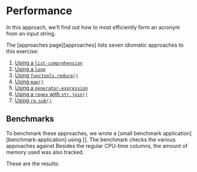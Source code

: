 # Performance

In this approach, we'll find out how to most efficiently form an acronym from an input string.

The [approaches page][approaches] lists seven idiomatic approaches to this exercise:

1. [Using a `list-comprehension`][approach-list-comprehension]
2. [Using a `loop`][approach-loop]
3. [Using `functools.reduce()`][approach-functools-reduce]
4. [Using `map()`][approach-map-function]
5. [Using a `generator-expression`][approach-generator-expression]
6. [Using a `regex` with `str.join()`][approach-regex-join]
7. [Using `re.sub()`][approach-regex-sub]


## Benchmarks

To benchmark these approaches, we wrote a [small benchmark application][benchmark-application] using [].
The benchmark checks the various approaches against
Besides the regular CPU-time columns, the amount of memory used was also tracked.

These are the results:

[approach-functools-reduce]: https://exercism.org/tracks/python/exercises/acronym/approaches/functools-reduce
[approach-generator-expression]: https://exercism.org/tracks/python/exercises/acronym/approaches/generator-expression
[approach-list-comprehension]: https://exercism.org/tracks/python/exercises/acronym/approaches/list-comprehension
[approach-loop]: https://exercism.org/tracks/python/exercises/acronym/approaches/loop
[approach-map-function]: https://exercism.org/tracks/python/exercises/acronym/approaches/map-function
[approach-regex-join]: https://exercism.org/tracks/python/exercises/acronym/approaches/regex-join
[approach-regex-sub]: https://exercism.org/tracks/python/exercises/acronym/approaches/regex-sub
